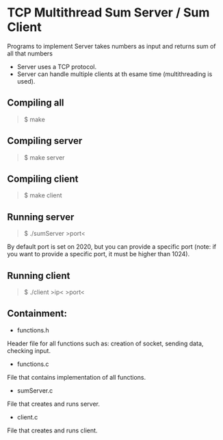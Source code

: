 # TCP Multithread Sum Server / Sum Client

Programs to implement Server takes numbers as input and returns sum of all that numbers

- Server uses a TCP protocol.
- Server can handle multiple clients at th esame time (multithreading is used).

## Compiling all

> $ make

## Compiling server

> $ make server

## Compiling client

> $ make client

## Running server

> $ ./sumServer >port<

By default port is set on 2020, but you can provide a specific port 
(note: if you want to provide a specific port, it must be higher than 1024).

## Running client

> $ ./client >ip< >port<

## Containment:

- functions.h

Header file for all functions such as: creation of socket, sending data, checking input.

- functions.c

File that contains implementation of all functions.

- sumServer.c

File that creates and runs server.

- client.c

File that creates and runs client.